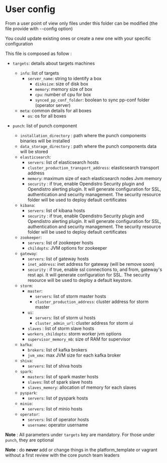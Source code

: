 # User config 

From a user point of view only files under this folder can be modified (the file provide with --config option)

You could update existing ones or create a new one with your specific configuration

This file is composed as follow : 

  - `targets`: details about targets machines
      - `info`: list of targets 
          - `server_name`: string to identify a box
              - `disksize`: size of disk box
              - `memory`: memory size of box
              - `cpu`: number of cpu for box
              - `synced_pp_conf_folder`: boolean to sync pp-conf folder (operator server)
      - `meta`: common details for all boxes
          - `os`: os for all boxes

  - `punch`: list of punch component
      - `installation_directory` : path where the punch components binaries will be installed
      - `data_storage_directory` : path where the punch components data will be stored
      - `elasticsearch`:
          - `servers`: list of elasticsearch hosts
          - `cluster_production_transport_address`: elasticsearch transport address
          - `memory`: maximum size of each elasticsearch nodes Jvm memory
          - `security` : if true, enable Opendistro Security plugin and Opendistro alerting plugin. It will generate 
          configuration for SSL, authentication and security management. The security resource folder will be used to
          deploy default certificates
      - `kibana`: 
          - `servers`: list of kibana hosts
          - `security` : if true, enable Opendistro Security plugin and Opendistro alerting plugin. It will generate 
          configuration for SSL, authentication and security management. The security resource folder will be used to
          deploy default certificates
      - `zookeeper`: 
          - `servers`: list of zookeeper hosts
          - `childopts`: JVM options for zookeeper
      - `gateway`: 
          - `servers`: list of gateway hosts 
          - `inet_address`: inet address for gateway (will be remove soon)
          - `security` : if true, enable ssl connections to, and from, gateway's rest api. It will generate 
          configuration for SSL. The security resource will be used to deploy a  default keystore.
      - `storm`: 
          - `master`: 
              - `servers`: list of storm master hosts
              - `cluster_production_address`: cluster address for storm master
          - `ui`:
              - `servers`: list of storm ui hosts
              - `cluster_admin_url`: cluster address for storm ui
          - `slaves` : list of storm slave hosts
          - `workers_childopts`: storm worker jvm options
          - `supervisor_memory_mb`: size of RAM for supervisor
      - `kafka`:
          - `brokers`: list of kafka brokers
          - `jvm_xmx`: max JVM size for each kafka broker 
      - `shiva`: 
          - `servers`: list of shiva hosts
      -  `spark`:
          - `masters`: list of spark master hosts
          - `slaves`: list of spark slave hosts
          - `slaves_memory`: allocation of memory for each slaves
      - `pyspark`:
          - `servers`: list of pyspark hosts
      - `minio`:
          - `servers`: list of minio hosts
      - `operator`: 
          - `servers`: list of operator hosts
          - `username`: operator username

      

**Note** : All parameters under `targets` key are mandatory. For those under `punch`, they are optional

**Note** : do **never** add or change things in the platform_template or vagrant without a first review with the core punch team leaders